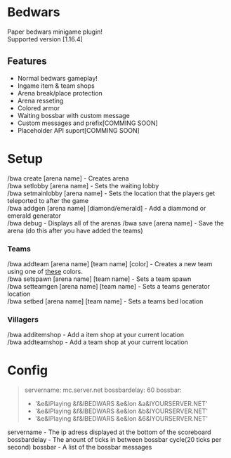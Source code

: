 # Bedwars 
Paper bedwars minigame plugin!  
Supported version [1.16.4]
## Features
- Normal bedwars gameplay!
- Ingame item & team shops
- Arena break/place protection
- Arena resseting
- Colored armor
- Waiting bossbar with custom message
- Custom messages and prefix[COMMING SOON]
- Placeholder API suport[COMMING SOON]
# Setup
/bwa create [arena name] - Creates arena  
/bwa setlobby [arena name] - Sets the waiting lobby  
/bwa setmainlobby [arena name] - Sets the location that the players get teleported to after the game  
/bwa addgen [arena name] [diamond/emerald] - Add a diammond or emerald generator  
/bwa debug - Displays all of the arenas
/bwa save [arena name] - Save the arena (do this after you have added the teams)
<h3>Teams</h3>  
/bwa addteam [arena name] [team name] [color] - Creates a new team using one of <a href="https://hub.spigotmc.org/javadocs/bukkit/org/bukkit/ChatColor.html">these</a> colors. <br>    
/bwa setspawn [arena name] [team name] - Sets a team spawn<br>
/bwa setteamgen [arena name] [team name] - Sets a teams generator location    <br>
/bwa setbed [arena name] [team name] - Sets a teams bed location  
<h3>Villagers</h3> 

/bwa additemshop - Add a item shop at your current location  
/bwa addteamshop - Add a team shop at your current location  

# Config
>servername: mc.server.net
>bossbardelay: 60
>bossbar:
>- '&e&lPlaying &f&lBEDWARS &e&lon &a&lYOURSERVER.NET'
>- '&e&lPlaying &f&lBEDWARS &e&lon &b&lYOURSERVER.NET'
>- '&e&lPlaying &f&lBEDWARS &e&lon &6&lYOURSERVER.NET'


servername - The ip adress displayed at the bottom of the scoreboard
bossbardelay - The anount of ticks in between bossbar cycle(20 ticks per second)
bossbar - A list of the bossbar messages
